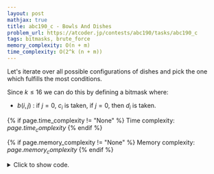 ```yaml
---
layout: post
mathjax: true
title: abc190_c - Bowls And Dishes
problem_url: https://atcoder.jp/contests/abc190/tasks/abc190_c
tags: bitmasks, brute_force
memory_complexity: O(n + m)
time_complexity: O(2^k (n + m))
---
```


Let's iterate over all possible configurations of dishes and pick the one
which fulfills the most conditions.

Since $k \leq 16$ we can do this by defining a bitmask where:
- $b(i, j)$ : if $j = 0$,  $c_i$ is taken, if $j = 0$, then $d_i$ is taken.


{% if page.time_complexity != "None" %}
Time complexity: ${{ page.time_complexity }}$
{% endif %}

{% if page.memory_complexity != "None" %}
Memory complexity: ${{ page.memory_complexity }}$
{% endif %}

<details>
<summary>
<p style="display:inline">Click to show code.</p>
</summary>
```cpp
{% raw %}
using namespace std;
using ll = long long;
using ii = array<int, 2>;
using vi = vector<int>;
ll solve(vector<ii> conditions, vector<ii> options, int n)
{
    int k = options.size();
    vector<int> balls(n);
    ll ans = 0;
    for (int mask = 0; mask < (1 << k); ++mask)
    {
        fill(begin(balls), end(balls), 0);
        for (int i = 0; i < k; ++i)
        {
            int j = (mask >> i) & 1;
            balls[options[i][j]]++;
        }
        ll cur = 0;
        for (auto [u, v] : conditions)
            cur += balls[u] && balls[v];
        ans = max(ans, cur);
    }
    return ans;
}
int main(void)
{
    ios::sync_with_stdio(false), cin.tie(NULL);
    int n, m;
    cin >> n >> m;
    vector<ii> conditions(m);
    for (auto &[u, v] : conditions)
        cin >> u >> v, u--, v--;
    int k;
    cin >> k;
    vector<ii> options(k);
    for (auto &[u, v] : options)
        cin >> u >> v, u--, v--;
    cout << solve(conditions, options, n) << endl;
    return 0;
}

{% endraw %}
```
</details>

